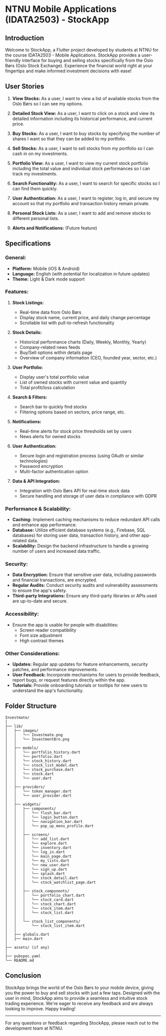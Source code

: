 # NTNU Mobile Applications (IDATA2503) - StockApp

## Introduction

Welcome to StockApp, a Flutter project developed by students at NTNU for the course IDATA2503 - Mobile Applications. StockApp provides a user-friendly interface for buying and selling stocks specifically from the Oslo Børs (Oslo Stock Exchange). Experience the financial world right at your fingertips and make informed investment decisions with ease!

## User Stories

1. **View Stocks:** As a user, I want to view a list of available stocks from the Oslo Børs so I can see my options.
   
2. **Detailed Stock View:** As a user, I want to click on a stock and view its detailed information including its historical performance, and current price.
    
3. **Buy Stocks:** As a user, I want to buy stocks by specifying the number of shares I want so that they can be added to my portfolio.
    
4. **Sell Stocks:** As a user, I want to sell stocks from my portfolio so I can cash in on my investments.
    
5. **Portfolio View:** As a user, I want to view my current stock portfolio including the total value and individual stock performances so I can track my investments.

6. **Search Functionality:** As a user, I want to search for specific stocks so I can find them quickly.

7. **User Authentication:** As a user, I want to register, log in, and secure my account so that my portfolio and transaction history remain private.

8. **Personal Stock Lists:** As a user, I want to add and remove stocks to different personal lists.
   
9. **Alerts and Notifications:** (Future feature)

## Specifications


### General:

- **Platform:** Mobile (iOS & Android)
- **Language:** English (with potential for localization in future updates)
- **Theme:** Light & Dark mode support

### Features:

1. **Stock Listings:**
   - Real-time data from Oslo Børs
   - Display stock name, current price, and daily change percentage
   - Scrollable list with pull-to-refresh functionality

2. **Stock Details:**
   - Historical performance charts (Daily, Weekly, Monthly, Yearly)
   - Company-related news feeds
   - Buy/Sell options within details page
   - Overview of company information (CEO, founded year, sector, etc.)

3. **User Portfolio:**
   - Display user's total portfolio value
   - List of owned stocks with current value and quantity
   - Total profit/loss calculation

4. **Search & Filters:**
   - Search bar to quickly find stocks
   - Filtering options based on sectors, price range, etc.

5. **Notifications:**
   - Real-time alerts for stock price thresholds set by users
   - News alerts for owned stocks

6. **User Authentication:**
   - Secure login and registration process (using OAuth or similar technologies)
   - Password encryption
   - Multi-factor authentication option

7. **Data & API Integration:**
   - Integration with Oslo Børs API for real-time stock data
   - Secure handling and storage of user data in compliance with GDPR

### Performance & Scalability:

- **Caching:** Implement caching mechanisms to reduce redundant API calls and enhance app performance.
- **Database:** Utilize efficient database systems (e.g., Firebase, SQL databases) for storing user data, transaction history, and other app-related data.
- **Scalability:** Design the backend infrastructure to handle a growing number of users and increased data traffic.

### Security:

- **Data Encryption:** Ensure that sensitive user data, including passwords and financial transactions, are encrypted.
- **Regular Audits:** Conduct security audits and vulnerability assessments to ensure the app's safety.
- **Third-party Integrations:** Ensure any third-party libraries or APIs used are up-to-date and secure.

### Accessibility:

- Ensure the app is usable for people with disabilities:
  - Screen reader compatibility
  - Font size adjustment
  - High contrast themes

### Other Considerations:

- **Updates:** Regular app updates for feature enhancements, security patches, and performance improvements.
- **User Feedback:** Incorporate mechanisms for users to provide feedback, report bugs, or request features directly within the app.
- **Tutorials:** Provide onboarding tutorials or tooltips for new users to understand the app's functionality.


## Folder Structure
```plaintext
Investmate/
│
├── lib/
│   ├── images/
│   │   └── Investmate.png
│   │   └── InvestmentBro.png
│   │
│   ├── models/
│   │   └── portfolio_history.dart
│   │   └── portfolio.dart
│   │   └── stock_history.dart
│   │   └── stock_list_model.dart
│   │   └── stock_purchase.dart
│   │   └── stock.dart
│   │   └── user.dart
│   │
│   ├── providers/
│   │   └── token_manager.dart
│   │   └── user_provider.dart
│   │
│   ├── widgets/
│   │   ├── components/
│   │   │   └── flush_bar.dart
│   │   │   └── login_button.dart
│   │   │   └── navigation_bar.dart
│   │   │   └── pop_up_menu_profile.dart
│   │   │
│   │   ├── screens/
│   │   │   └── add_list.dart
│   │   │   └── explore.dart
│   │   │   └── inventory.dart
│   │   │   └── log_in.dart
│   │   │   └── main_page.dart
│   │   │   └── my_lists.dart
│   │   │   └── new_user.dart
│   │   │   └── sign_up.dart
│   │   │   └── splash.dart
│   │   │   └── stock_detail.dart
│   │   │   └── stock_watchlist_page.dart
│   │   │
│   │   ├── stock_components/
│   │   │   └── portfolio_chart.dart
│   │   │   └── stock_card.dart
│   │   │   └── stock_chart.dart
│   │   │   └── stock_item.dart
│   │   │   └── stock_list.dart
│   │   │
│   │   └── stock_list_components/
│   │       └── stock_list_item.dart
│   │
│   ├── globals.dart
│   ├── main.dart
│
├── assets/ (if any)
│
├── pubspec.yaml
└── README.md
```

## Conclusion

StockApp brings the world of the Oslo Børs to your mobile device, giving you the power to buy and sell stocks with just a few taps. Designed with the user in mind, StockApp aims to provide a seamless and intuitive stock trading experience. We're eager to receive any feedback and are always looking to improve. Happy trading!

---

For any questions or feedback regarding StockApp, please reach out to the development team at NTNU.


  
